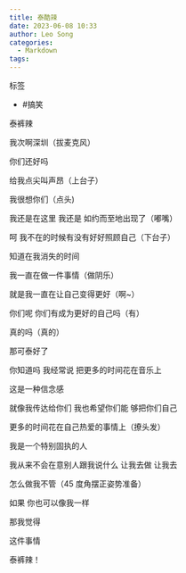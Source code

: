 ```yaml
---
title: 泰酷辣
date: 2023-06-08 10:33
author: Leo Song
categories:
  - Markdown
tags:
---
```


标签

- #搞笑

泰裤辣

我次啊深圳（拔麦克风）

你们还好吗

给我点尖叫声昂（上台子）

我很想你们（点头)

我还是在这里 我还是 如约而至地出现了（嘟嘴）

呵 我不在的时候有没有好好照顾自己（下台子）

知道在我消失的时间

我一直在做一件事情（做阴乐）

就是我一直在让自己变得更好（啊~）

你们呢 你们有成为更好的自己吗（有）

真的吗（真的）

那可泰好了

你知道吗 我经常说 把更多的时间花在音乐上

这是一种信念感

就像我传达给你们 我也希望你们能 够把你们自己

更多的时间花在自己热爱的事情上（撩头发）

我是一个特别固执的人

我从来不会在意别人跟我说什么 让我去做 让我去

怎么做我不管（45 度角摆正姿势准备）

如果 你也可以像我一样

那我觉得

这件事情

泰裤辣！
